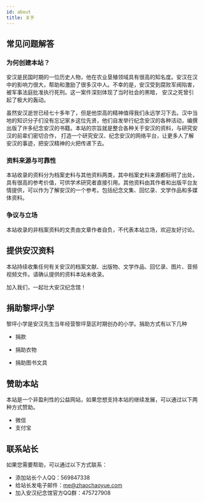 ```yaml
---
id: about
title: 关于
---
```

## 常见问题解答
### 为何创建本站？

安汉是民国时期的一位历史人物，他在农业垦殖领域具有很高的知名度。安汉在汉中的影响力很大，帮助和激励了很多汉中人。不幸的是，安汉受到腐败军阀陷害，被军事法庭批准执行死刑。这一案件深刻体现了当时社会的黑暗， 安汉之死曾引起了极大的轰动。

虽然安汉逝世已经七十多年了，但是他崇高的精神值得我们永远学习下去。汉中当地的知识分子们没有忘记家乡这位先贤，他们自发举行纪念安汉的各种活动，编撰出版了许多纪念安汉的书籍。本站的宗旨就是整合各种关于安汉的资料，与研究安汉的前辈们密切合作， 打造一个研究安汉、纪念安汉的网络平台，让更多人了解安汉的事迹，把安汉精神的火把传递下去。

### 资料来源与可靠性
本站收录的资料分为档案史料与其他资料两类，其中档案史料来源都标明了出处，具有很高的参考价值，可供学术研究者直接引用。其他资料由其作者和出版平台友情提供，可以作为了解安汉的一个参考。包括纪念文集、回忆录、文学作品和多媒体资料。

### 争议与立场
本站收录的非档案资料的文责由文章作者自负，不代表本站立场，欢迎友好讨论。

## 提供安汉资料
本站持续收集任何有关安汉的档案文献、出版物、文学作品、回忆录、图片、音频视频文件。请确认提供的资料本站未收录。

加入我们，一起壮大安汉纪念馆！

## 捐助黎坪小学
黎坪小学是安汉先生当年经营黎坪垦区时期创办的小学。捐助方式有以下几种

* 捐款

* 捐助衣物

* 捐助图书文具

## 赞助本站
本站是一个非盈利性的公益网站，如果您想支持本站的继续发展，可以通过以下两种方式赞助。

* 微信
* 支付宝

## 联系站长
如果您需要帮助，可以通过以下方式联系： 

* 添加站长个人QQ：569847338
* 给站长发电子邮件：me@zhaochaoyue.com
* 加入安汉纪念馆官方QQ群：475727908
